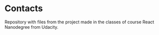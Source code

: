 # Contacts
Repository with files from the project made in the classes of course React Nanodegree from Udacity. 
